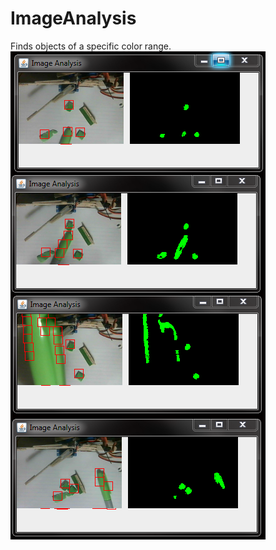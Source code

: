 # ImageAnalysis
Finds objects of a specific color range.
![Alt text](https://github.com/InderPabla/ImageAnalysis/blob/master/1.png "Front View")
